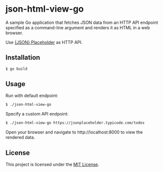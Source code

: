 # json-html-view-go

A sample Go application that fetches JSON data from an HTTP API endpoint specified as a command-line argument and renders it as HTML in a web browser.

Use [{JSON} Placeholder](https://jsonplaceholder.typicode.com/) as HTTP API.

## Installation

```bash
$ go build
```

## Usage

Run with default endpoint:

```bash
$ ./json-html-view-go
```

Specify a custom API endpoint:

```bash
$ ./json-html-view-go https://jsonplaceholder.typicode.com/todos
```

Open your browser and navigate to http://localhost:8000 to view the rendered data.

## License

This project is licensed under the [MIT License](./LICENSE).

